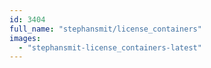 ```yaml
---
id: 3404
full_name: "stephansmit/license_containers"
images: 
  - "stephansmit-license_containers-latest"
---
```

